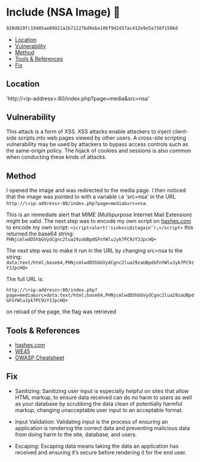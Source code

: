 # Include (NSA Image) 🏴<!-- omit in toc -->

```txt
928d819fc19405ae09921a2b71227bd9aba106f9d2d37ac412e9e5a750f1506d
```

- [Location](#location)
- [Vulnerability](#vulnerability)
- [Method](#method)
- [Tools & References](#tools--references)
- [Fix](#fix)

## Location

'http://\<ip-address>:80/index.php?page=media&src=nsa'

## Vulnerability

This attack is a form of XSS. XSS attacks enable attackers to inject client-side scripts into web pages viewed by other users. A cross-site scripting vulnerability may be used by attackers to bypass access controls such as the same-origin policy. The hijack of cookies and sessions is also common when conducting these kinds of attacks.

## Method

I opened the image and was redirected to the media page. I then noticed that the image was pointed to with a variable i.e 'src=nsa' in the URL `http://\<ip-address>:80/index.php?page=media&src=nsa`.

This is an immediate alert that MIME (Multipurpose Internet Mail Extension) might be valid.
The next step was to encode my own script on [hashes.com](https://hashes.com/en/tools/base64encode) to encode my own script:
`<script>alert('sinkosi@itagain');</script>`
this returned the base64 string:
`PHNjcmlwdD5hbGVydCgnc2lua29zaUBpdGFnYWluJyk7PC9zY3JpcHQ+`

The next step was to make it run in the URL by changing src=nsa to the string:
`data:text/html;base64,PHNjcmlwdD5hbGVydCgnc2lua29zaUBpdGFnYWluJyk7PC9zY3JpcHQ+`

The full URL is:

`http://\<ip-address>:80/index.php?page=media&src=data:text/html;base64,PHNjcmlwdD5hbGVydCgnc2lua29zaUBpdGFnYWluJyk7PC9zY3JpcHQ+`

on reload of the page, the flag was retrieved

## Tools & References

- [hashes.com](https://hashes.com/en/tools/base64encode)
- [WE45](https://www.we45.com/blog/preventing-xss-with-base64-encoding-the-false-sense-of-web-application-security)
- [OWASP Cheatsheet](https://github.com/OWASP/CheatSheetSeries/blob/master/cheatsheets/Cross_Site_Scripting_Prevention_Cheat_Sheet.md)

## Fix

- Sanitizing: Sanitizing user input is especially helpful on sites that allow HTML markup, to ensure data received can do no harm to users as well as your database by scrubbing the data clean of potentially harmful markup, changing unacceptable user input to an acceptable format.

- Input Validation: Validating input is the process of ensuring an application is rendering the correct data and preventing malicious data from doing harm to the site, database, and users.

- Escaping: Escaping data means taking the data an application has received and ensuring it’s secure before rendering it for the end user.
